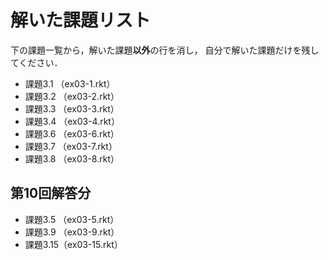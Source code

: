 # 解いた課題リスト

下の課題一覧から，解いた課題**以外**の行を消し，
自分で解いた課題だけを残してください．

* 課題3.1 （ex03-1.rkt）
* 課題3.2 （ex03-2.rkt）
* 課題3.3 （ex03-3.rkt）
* 課題3.4 （ex03-4.rkt）
* 課題3.6 （ex03-6.rkt）
* 課題3.7 （ex03-7.rkt）
* 課題3.8 （ex03-8.rkt）

## 第10回解答分

* 課題3.5 （ex03-5.rkt）
* 課題3.9 （ex03-9.rkt）
* 課題3.15（ex03-15.rkt）
